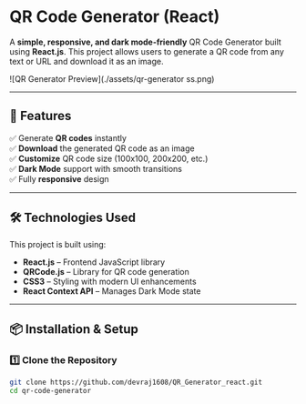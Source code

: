 # **QR Code Generator (React)**
A **simple, responsive, and dark mode-friendly** QR Code Generator built using **React.js**. This project allows users to generate a QR code from any text or URL and download it as an image.

![QR Generator Preview](./assets/qr-generator ss.png)  


---

## **🚀 Features**
✅ Generate **QR codes** instantly  
✅ **Download** the generated QR code as an image  
✅ **Customize** QR code size (100x100, 200x200, etc.)  
✅ **Dark Mode** support with smooth transitions  
✅ Fully **responsive** design  

---

## **🛠️ Technologies Used**
This project is built using:  

- **React.js** – Frontend JavaScript library  
- **QRCode.js** – Library for QR code generation  
- **CSS3** – Styling with modern UI enhancements  
- **React Context API** – Manages Dark Mode state  

---

## **📦 Installation & Setup**
### **1️⃣ Clone the Repository**
```sh
git clone https://github.com/devraj1608/QR_Generator_react.git
cd qr-code-generator
